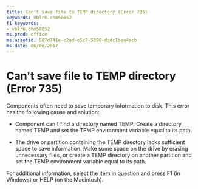 ```yaml
---
title: Can't save file to TEMP directory (Error 735)
keywords: vblr6.chm50052
f1_keywords:
- vblr6.chm50052
ms.prod: office
ms.assetid: 587d741e-c2ad-e5c7-5390-dadc1bea4acb
ms.date: 06/08/2017
---
```



# Can't save file to TEMP directory (Error 735)

Components often need to save temporary information to disk. This error has the following cause and solution:



- Component can't find a directory named TEMP. Create a directory named TEMP and set the TEMP environment variable equal to its path.
    
- The drive or partition containing the TEMP directory lacks sufficient space to save information. Make some space on the drive by erasing unnecessary files, or create a TEMP directory on another partition and set the TEMP environment variable equal to its path.
    

For additional information, select the item in question and press F1 (in Windows) or HELP (on the Macintosh).

